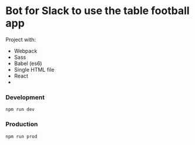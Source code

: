 # Bot for Slack to use the table football app

Project with:

- Webpack
- Sass
- Babel (es6)
- Single HTML file
- React
-

### Development

`npm run dev`

### Production

`npm run prod`
